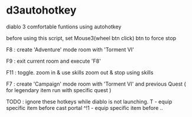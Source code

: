 d3autohotkey
============

diablo 3 comfortable funtions
using autohotkey

before using this script, 
set Mouse3(wheel btn click) btn to force stop

F8 :    create 'Adventure' mode room with 'Torment VI' 

F9 :    exit current room and execute 'F8' 

F11 :   toggle.
        zoom in & use skills
        zoom out & stop using skills
        
F7 :    create 'Campaign' mode room with 'Torment VI' and previous Quest ( for legendary item run with specific quest )


TODO :  ignore these hotkeys while diablo is not launching.
        T - equip specific item before cast portal
        ^!1 - equip specific item before ..
